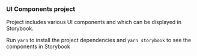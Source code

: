 ### UI Components project

Project includes various UI components and which can be displayed in Storybook.

Run ```yarn``` to install the project dependencies and ```yarn storybook``` to see the components in Storybook
